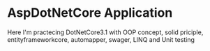 # AspDotNetCore Application
Here I'm practecing DotNetCore3.1 with OOP concept, solid priciple, entityframeworkcore, automapper, swager, LINQ and Unit testing
